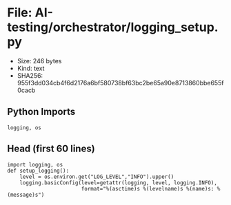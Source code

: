 # File: AI-testing/orchestrator/logging_setup.py

- Size: 246 bytes
- Kind: text
- SHA256: 955f3dd034cb4f6d2176a6bf580738bf63bc2be65a90e8713860bbe655f0cacb

## Python Imports

```
logging, os
```

## Head (first 60 lines)

```
import logging, os
def setup_logging():
    level = os.environ.get("LOG_LEVEL","INFO").upper()
    logging.basicConfig(level=getattr(logging, level, logging.INFO),
                        format="%(asctime)s %(levelname)s %(name)s: %(message)s")
```

